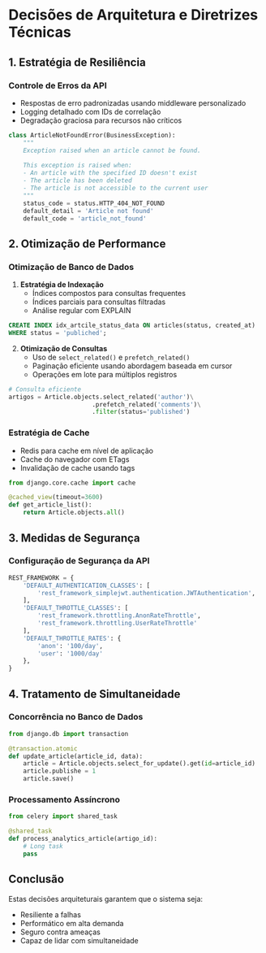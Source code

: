 # Decisões de Arquitetura e Diretrizes Técnicas

## 1. Estratégia de Resiliência

### Controle de Erros da API
- Respostas de erro padronizadas usando middleware personalizado
- Logging detalhado com IDs de correlação
- Degradação graciosa para recursos não críticos

```python
class ArticleNotFoundError(BusinessException):
    """
    Exception raised when an article cannot be found.
    
    This exception is raised when:
    - An article with the specified ID doesn't exist
    - The article has been deleted
    - The article is not accessible to the current user
    """
    status_code = status.HTTP_404_NOT_FOUND
    default_detail = 'Article not found'
    default_code = 'article_not_found'
```

## 2. Otimização de Performance

### Otimização de Banco de Dados
1. **Estratégia de Indexação**
   - Índices compostos para consultas frequentes
   - Índices parciais para consultas filtradas
   - Análise regular com EXPLAIN

```sql
CREATE INDEX idx_artcile_status_data ON articles(status, created_at)
WHERE status = 'publiched';
```

2. **Otimização de Consultas**
   - Uso de `select_related()` e `prefetch_related()`
   - Paginação eficiente usando abordagem baseada em cursor
   - Operações em lote para múltiplos registros

```python
# Consulta eficiente
artigos = Article.objects.select_related('author')\
                       .prefetch_related('comments')\
                       .filter(status='published')
```

### Estratégia de Cache
- Redis para cache em nível de aplicação
- Cache do navegador com ETags
- Invalidação de cache usando tags

```python
from django.core.cache import cache

@cached_view(timeout=3600)
def get_article_list():
    return Article.objects.all()
```

## 3. Medidas de Segurança

### Configuração de Segurança da API
```python
REST_FRAMEWORK = {
    'DEFAULT_AUTHENTICATION_CLASSES': [
        'rest_framework_simplejwt.authentication.JWTAuthentication',
    ],
    'DEFAULT_THROTTLE_CLASSES': [
        'rest_framework.throttling.AnonRateThrottle',
        'rest_framework.throttling.UserRateThrottle'
    ],
    'DEFAULT_THROTTLE_RATES': {
        'anon': '100/day',
        'user': '1000/day'
    },
}
```

## 4. Tratamento de Simultaneidade

### Concorrência no Banco de Dados
```python
from django.db import transaction

@transaction.atomic
def update_article(article_id, data):
    article = Article.objects.select_for_update().get(id=article_id)
    article.publishe = 1
    article.save()
```

### Processamento Assíncrono
```python
from celery import shared_task

@shared_task
def process_analytics_article(artigo_id):
    # Long task
    pass
```

## Conclusão

Estas decisões arquiteturais garantem que o sistema seja:
- Resiliente a falhas
- Performático em alta demanda
- Seguro contra ameaças
- Capaz de lidar com simultaneidade

